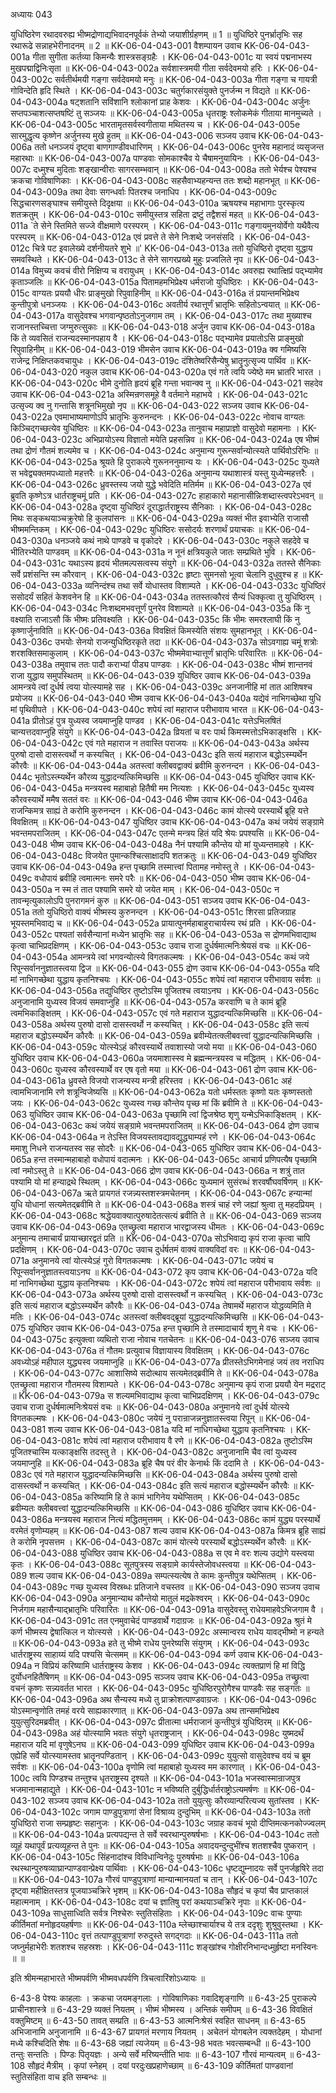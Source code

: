अध्यायः 043

युधिष्ठिरेण रथादवरुह्य भीष्मद्रोणाद्यभिवादनपूर्वकं तेभ्यो जयाशीर्ग्रहणम् ॥ 1 ॥ युधिष्ठिरे पुनर्भ्रातृभिः सह रथारूढे सन्नाहभेरीनादनम् ॥ 2 ॥
KK-06-04-043-001	वैशम्पायन उवाच 
KK-06-04-043-001a	गीता सुगीता कर्तव्या किमन्यैः शास्त्रसङ्ग्रहैः ।
KK-06-04-043-001c	या स्वयं पद्मनाभस्य मुखपद्माद्विनिःसृता ॥
KK-06-04-043-002a	सर्वशास्त्रमयी गीता सर्वदेवमयो हरिः ।
KK-06-04-043-002c	सर्वतीर्थमयी गङ्गा सर्वदेवमयो मनुः ॥
KK-06-04-043-003a	गीता गङ्गा च गायत्री गोविन्देति हृदि स्थिते ।
KK-06-04-043-003c	चतुर्गकारसंयुक्ते पुनर्जन्म न विद्यते ॥
KK-06-04-043-004a	षट्शतानि सविंशानि श्लोकानां प्राह केशवः ।
KK-06-04-043-004c	अर्जुनः सप्तपञ्चाशत्सप्तषष्टिं तु सञ्जयः ॥
KK-06-04-043-005a	धृतराष्ट्रः श्लोकमेकं गीताया मानमुच्यते ।
KK-06-04-043-005c	भारतामृतसर्वस्वगीताया मथितस्य च ।
KK-06-04-043-005e	सारमुद्धृत्य कृष्णेन अर्जुनस्य मुखे हुतम् ॥
KK-06-04-043-006	सञ्जय उवाच 
KK-06-04-043-006a	ततो धनञ्जयं दृष्ट्वा बाणगाण्डीवधारिणम् ।
KK-06-04-043-006c	पुनरेव महानादं व्यसृजन्त महारथाः ॥
KK-06-04-043-007a	पाण्डवाः सोमकाश्चैव ये चैषामनुयायिनः ।
KK-06-04-043-007c	दध्मुश्च मुदिताः शङ्खान्वीराः सागरसम्भवान् ॥
KK-06-04-043-008a	ततो भेर्यश्च पेश्यश्च क्रकचा गोविषाणिकाः ।
KK-06-04-043-008c	सहसैवाभ्यहन्यन्त ततः शब्दो महानभूत् ॥
KK-06-04-043-009a	तथा देवाः सगन्धर्वाः पितरश्च जनाधिप ।
KK-06-04-043-009c	सिद्धचारणसङ्घाश्च समीयुस्ते दिदृक्षया ॥
KK-06-04-043-010a	ऋषयश्च महाभागाः पुरस्कृत्य शतक्रतुम् ।
KK-06-04-043-010c	समीयुस्तत्र सहिता द्रष्टुं तद्वैशसं महत् ॥
KK-06-04-043-011a	`ते सेने स्तिमिते सज्जे वीक्षमाणे परस्परम् ।
KK-06-04-043-011c	गङ्गायमुनयोर्वेगो यथैवैत्य परस्परम् ॥
KK-06-04-043-012a	एवं प्रवत्ते ते सेने निःशब्दे जनसंसदि ।
KK-06-04-043-012c	चित्रे पट इवालेख्ये दर्शनीयतरे शुभे ॥'
KK-06-04-043-013a	ततो युधिष्ठिरो दृष्ट्वा युद्धाय समवस्थिते ।
KK-06-04-043-013c	ते सेने सागरप्रख्ये मुहुः प्रज्वलिते नृप ॥
KK-06-04-043-014a	विमुच्य कवचं वीरो निक्षिप्य च वरायुधम् ।
KK-06-04-043-014c	अवरुह्य रथात्क्षिप्रं पद्भ्यामेव कृताञ्जलिः ॥
KK-06-04-043-015a	पितामहमभिप्रेक्ष्य धर्मराजो युधिष्ठिरः ।
KK-06-04-043-015c	वाग्यतः प्रययौ धीरः प्राङ्मुखो रिपुवाहिनीम् ॥
KK-06-04-043-016a	तं प्रयान्तमभिप्रेक्ष्य कुन्तीपुत्रो धनञ्जयः ।
KK-06-04-043-016c	अवतीर्य रथात्तूर्णं भ्रातृभिः सहितोऽन्वयात् ॥
KK-06-04-043-017a	वासुदेवश्च भगवान्पृष्ठतोऽनुजगाम तम् ।
KK-06-04-043-017c	तथा मुख्याश्च राजानस्तच्चित्ता जग्मुरुत्सुकाः ॥
KK-06-04-043-018	अर्जुन उवाच 
KK-06-04-043-018a	किं ते व्यवसितं राजन्यदस्मानपहाय वै ।
KK-06-04-043-018c	पद्भ्यामेव प्रयातोऽसि प्राङ्मुखो रिपुवाहिनीम् ॥
KK-06-04-043-019	भीमसेन उवाच 
KK-06-04-043-019a	क्व गमिष्यसि राजेन्द्र निक्षिप्तकवचायुधः ।
KK-06-04-043-019c	दंशितेष्वरिसैन्येषु भ्रातॄनुत्सृज्य पार्थिव ॥
KK-06-04-043-020	नकुल उवाच 
KK-06-04-043-020a	एवं गते त्वयि ज्येष्ठे मम भ्रातरि भारत ।
KK-06-04-043-020c	भीमे दुनोति हृदयं ब्रूहि गन्ता भवान्क्व नु ॥
KK-06-04-043-021	सहदेव उवाच 
KK-06-04-043-021a	अस्मिन्रणसमूहे वै वर्तमाने महाभये ।
KK-06-04-043-021c	उत्सृज्य क्व नु गन्तासि शत्रूनभिमुखो नृप ॥
KK-06-04-043-022	सञ्जय उवाच 
KK-06-04-043-022a	एवमाभाष्यमाणोऽपि भ्रातृभिः कुरुनन्दनः ।
KK-06-04-043-022c	नोवाच वाग्यतः किञ्चिद्गच्छत्येव युधिष्ठिरः ॥
KK-06-04-043-023a	तानुवाच महाप्राज्ञो वासुदेवो महामनाः ।
KK-06-04-043-023c	अभिप्रायोऽस्य विज्ञातो मयेति प्रहसन्निव ॥
KK-06-04-043-024a	एष भीष्मं तथा द्रोणं गौतमं शल्यमेव च ।
KK-06-04-043-024c	अनुमान्य गुरून्सर्वान्योत्स्यते पार्थिवोऽरिभिः ॥
KK-06-04-043-025a	श्रूयते हि पुराकल्पे गुरूनननुमान्य यः ।
KK-06-04-043-025c	युध्यते स भवेद्व्यक्तमपध्यातो महत्तरैः ॥
KK-06-04-043-026a	अनुमान्य यथाशास्त्रं यस्तु युध्येन्महत्तरैः ।
KK-06-04-043-026c	ध्रुवस्तस्य जयो युद्धे भवेदिति मतिर्मम ॥
KK-06-04-043-027a	एवं ब्रुवति कृष्णेऽत्र धार्तराष्ट्रचमूं प्रति ।
KK-06-04-043-027c	हाहाकारो महानासीन्निःशब्दास्त्वपरेऽभवन् ॥
KK-06-04-043-028a	दृष्ट्वा युधिष्ठिरं दूराद्धार्तराष्ट्रस्य सैनिकाः ।
KK-06-04-043-028c	मिथः सङ्कथयाञ्चक्रुरेषो हि कुलपांसनः ॥ 
KK-06-04-043-029a	व्यक्तं भीत इवाभ्येति राजासौ भीष्ममन्तिकम् ।
KK-06-04-043-029c	युधिष्ठिरः ससोदर्यः शरणार्थं प्रयाचकः ॥
KK-06-04-043-030a	धनञ्जये कथं नाथे पाण्डवे च वृकोदरे ।
KK-06-04-043-030c	नकुले सहदेवे च भीतिरभ्येति पाण्डवम् ॥
KK-06-04-043-031a	न नूनं क्षत्रियकुले जातः सम्प्रथिते भुवि ।
KK-06-04-043-031c	यथाऽस्य हृदयं भीतमल्पसत्वस्य संयुगे ॥
KK-06-04-043-032a	ततस्ते सैनिकाः सर्वे प्रशंसन्ति स्म कौरवान् ।
KK-06-04-043-032c	हृष्टाः सुमनसो भूत्वा चेलानि दुधुवुश्च ह ॥
KK-06-04-043-033a	व्यनिन्दंश्च तथा सर्वे योधास्तव विशाम्पते ।
KK-06-04-043-033c	युधिष्ठिरं ससोदर्यं सहितं केशवनेन हि ॥
KK-06-04-043-034a	ततस्तत्कौरवं सैन्यं धिक्कृत्वा तु युधिष्ठिरम् ।
KK-06-04-043-034c	निःशब्दमभवत्तूर्णं पुनरेव विशाम्पते ॥
KK-06-04-043-035a	किं नु वक्ष्याति राजाऽसौ किं भीष्मः प्रतिवक्ष्यति ।
KK-06-04-043-035c	किं भीमः समरश्लाघी किं नु कृष्णार्जुनाविति ॥
KK-06-04-043-036a	विवक्षितं किमस्येति संशयः सुमहानभूत् ।
KK-06-04-043-036c	उभयोः सेनयो राजन्युधिष्ठिरकृते तदा ॥
KK-06-04-043-037a	सोऽवगाह्य चमूं शत्रोः शरशक्तिसमाकुलाम् ।
KK-06-04-043-037c	भीष्ममेवाभ्यात्तूर्णं भ्रातृभिः परिवारितः ॥
KK-06-04-043-038a	तमुवाच ततः पादौ कराभ्यां पीड्य पाण्डवः ।
KK-06-04-043-038c	भीष्मं शान्तनवं राजा युद्धाय समुपस्थितम् ॥
KK-06-04-043-039	युधिष्ठिर उवाच 
KK-06-04-043-039a	आमन्त्रये त्वां दुर्धर्ष त्वया योत्स्यामहे सह ।
KK-06-04-043-039c	अनजानीहि मां तात आशिषश्च प्रयोजय ॥
KK-06-04-043-040	भीष्म उवाच 
KK-06-04-043-040a	यद्येवं नाभिगच्छेथा युधि मां पृथिवीपते ।
KK-06-04-043-040c	शपेयं त्वां महाराज परीभावाय भारत ॥
KK-06-04-043-041a	प्रीतोऽहं पुत्र युध्यस्व जयमाप्नुहि पाण्डव ।
KK-06-04-043-041c	यत्तेऽभिलषितं चान्यत्तदवाप्नुहि संयुगे ॥
KK-06-04-043-042a	व्रियतां च वरः पार्थ किमस्मत्तोऽभिकाङ्क्षसि ।
KK-06-04-043-042c	एवं गते महाराज न तवास्ति पराजयः ॥
KK-06-04-043-043a	अर्थस्य पुरुषो दासो दासस्त्वर्थो न कस्यचित् ।
KK-06-04-043-043c	इति सत्यं महाराज बद्धोऽस्म्यर्थेन कौरवैः ॥
KK-06-04-043-044a	अतस्त्वां क्लीबवद्वाक्यं ब्रवीमि कुरुनन्दन ।
KK-06-04-043-044c	भृतोऽस्त्म्यर्थेन कौरव्य युद्धादन्यत्किमिच्छसि ॥
KK-06-04-043-045	युधिष्ठिर उवाच 
KK-06-04-043-045a	मन्त्रयस्व महाबाहो हितैषी मम नित्यशः ।
KK-06-04-043-045c	युध्यस्व कौरवस्यार्थे ममैष सततं वरः ॥
KK-06-04-043-046	भीष्म उवाच 
KK-06-04-043-046a	राजन्किमत्र साह्यं ते करोमि कुरुनन्दन ।
KK-06-04-043-046c	कामं योत्स्ये परस्यार्थे ब्रूहि यत्ते विवक्षितम् ॥
KK-06-04-043-047	युधिष्ठिर उवाच 
KK-06-04-043-047a	कथं जयेयं सङ्ग्रामे भवन्तमपराजितम् ।
KK-06-04-043-047c	एतन्मे मन्त्रय हितं यदि श्रेयः प्रपश्यसि ॥
KK-06-04-043-048	भीष्म उवाच 
KK-06-04-043-048a	नैनं पश्यामि कौन्तेय यो मां युध्यन्तमाहवे ।
KK-06-04-043-048c	विजयेत पुमान्कश्चित्साक्षादपि शतक्रतुः ॥
KK-06-04-043-049	युधिष्ठिर उवाच 
KK-06-04-043-049a	हन्त पृच्छामि तस्मात्त्वां पितामह नमोस्तु ते ।
KK-06-04-043-049c	वधोपायं ब्रवीहि त्वमात्मनः समरे परैः ॥
KK-06-04-043-050	भीष्म उवाच 
KK-06-04-043-050a	न स्म तं तात पश्यामि समरे यो जयेत माम् ।
KK-06-04-043-050c	न तावन्मृत्युकालोऽपि पुनरागमनं कुरु ॥
KK-06-04-043-051	सञ्जय उवाच 
KK-06-04-043-051a	ततो युधिष्ठिरो वाक्यं भीष्मस्य कुरुनन्दन ।
KK-06-04-043-051c	शिरसा प्रतिजग्राह भूयस्तमभिवाद्य च ॥
KK-06-04-043-052a	प्रायात्पुनर्महाबाहुराचार्यस्य रथं प्रति ।
KK-06-04-043-052c	पश्यतां सर्वसैन्यानां मध्येन भ्रातृभिः सह ॥
KK-06-04-043-053a	स द्रोणमभिवाद्याथ कृत्वा चाभिप्रदक्षिणम् ।
KK-06-04-043-053c	उवाच राजा दुर्धर्षमात्मनिःश्रेयसं वचः ॥
KK-06-04-043-054a	आमन्त्रये त्वां भगवन्योत्स्ये विगतकल्मषः ।
KK-06-04-043-054c	कथं जये रिपून्सर्वाननुज्ञातस्त्वया द्विज ॥
KK-06-04-043-055	द्रोण उवाच 
KK-06-04-043-055a	यदि मां नाभिगच्छेथा युद्धाय कृतनिश्चयः ।
KK-06-04-043-055c	शपेयं त्वां महाराज परीभावाय सर्वशः ॥
KK-06-04-043-056a	तद्युधिष्ठिर तुष्टोऽस्मि पूजितश्च त्वयाऽनघ ।
KK-06-04-043-056c	अनुजानामि युध्यस्व विजयं समवाप्नुहि ॥
KK-06-04-043-057a	करवाणि च ते कामं ब्रूहि त्वमभिकाङ्क्षितम् ।
KK-06-04-043-057c	एवं गते महाराज युद्धादन्यत्किमिच्छसि ॥
KK-06-04-043-058a	अर्थस्य पुरुषो दासो दासस्त्वर्थो न कस्यचित् ।
KK-06-04-043-058c	इति सत्यं महाराज बद्धोऽस्म्यर्थेन कौरवैः ॥
KK-06-04-043-059a	ब्रवीम्येतत्क्लीबवत्त्वां युद्धादन्यत्किमिच्छसि ।
KK-06-04-043-059c	योत्स्येऽहं कौरवस्यार्थे तवाशास्यो जयो मया ॥
KK-06-04-043-060	युधिष्ठिर उवाच 
KK-06-04-043-060a	जयमाशास्स्व मे ब्रह्मन्मन्त्रयस्व च मद्धितम् ।
KK-06-04-043-060c	युध्यस्व कौरवस्यार्थे वर एष वृतो मया ॥
KK-06-04-043-061	द्रोण उवाच 
KK-06-04-043-061a	ध्रुवस्ते विजयो राजन्यस्य मन्त्री हरिस्तव ।
KK-06-04-043-061c	अहं त्वामभिजानामि रणे शत्रून्विजेष्यसि ॥
KK-06-04-043-062a	यतो धर्मस्ततः कृष्णो यतः कृष्णस्ततो जयः ।
KK-06-04-043-062c	युध्यस्व गच्छ कौन्तेय पृच्छ मां किं ब्रवीमि ते ॥
KK-06-04-043-063	युधिष्ठिर उवाच 
KK-06-04-043-063a	पृच्छामि त्वां द्विजश्रेष्ठ शृणु यन्मेऽभिकाङ्क्षितम् ।
KK-06-04-043-063c	कथं जयेयं सङ्ग्रामे भवन्तमपराजितम् ॥
KK-06-04-043-064	द्रोण उवाच 
KK-06-04-043-064a	न तेऽस्ति विजयस्तावद्यावद्युद्ध्याम्यहं रणे ।
KK-06-04-043-064c	ममाशु निधने राजन्यतस्व सह सोदरैः ॥
KK-06-04-043-065	युधिष्ठिर उवाच 
KK-06-04-043-065a	हन्त तस्मान्महाबाहो वधोपायं वदात्मनः ।
KK-06-04-043-065c	आचार्य प्रणिपत्यैष पृच्छामि त्वां नमोऽस्तु ते ॥
KK-06-04-043-066	द्रोण उवाच 
KK-06-04-043-066a	न शत्रुं तात पश्यामि यो मां हन्याद्रथे स्थितम् ।
KK-06-04-043-066c	युध्यमानं सुसंरब्धं शरवर्षौघवर्षिणम् ॥
KK-06-04-043-067a	ऋते प्रायगतं रजन्न्यस्तशस्त्रमचेतनम् ।
KK-06-04-043-067c	हन्यान्मां युधि योधानां सत्यमेतद्ब्रवीमि ते ॥
KK-06-04-043-068a	शस्त्रं चाहं रणे जह्यां श्रुत्वा तु महदप्रियम् ।
KK-06-04-043-068c	श्रद्धेयवाक्यात्पुरुषादेतत्सत्यं ब्रवीति ते ॥
KK-06-04-043-069	सञ्जय उवाच 
KK-06-04-043-069a	एतच्छ्रुत्वा महाराज भारद्वाजस्य धीमतः ।
KK-06-04-043-069c	अनुमान्य तमाचार्यं प्रायाच्छारद्वतं प्रति ॥
KK-06-04-043-070a	सोऽभिवाद्य कृपं राजा कृत्वा चापि प्रदक्षिणम् ।
KK-06-04-043-070c	उवाच दुर्धर्षतमं वाक्यं वाक्यविदां वरः ॥
KK-06-04-043-071a	अनुमानये त्वां योत्स्येऽहं गुरो विगतकल्मषः ।
KK-06-04-043-071c	जयेयं च रिपून्सर्वाननुज्ञातस्त्वयाऽनघ ॥
KK-06-04-043-072	कृप उवाच 
KK-06-04-043-072a	यदि मां नाभिगच्छेथा युद्धाय कृतनिश्चयः ।
KK-06-04-043-072c	शपेयं त्वां महाराज परीभावाय सर्वशः ॥
KK-06-04-043-073a	अर्थस्य पुरुषो दासो दासस्त्वर्थो न कस्यचित् ।
KK-06-04-043-073c	इति सत्यं महाराज बद्धोऽस्म्यर्थेन कौरवैः ॥
KK-06-04-043-074a	तेषामर्थे महाराज योद्धव्यमिति मे मतिः ।
KK-06-04-043-074c	अतस्त्वां क्लीबवद्ब्रूयां युद्धादन्यत्किमिच्छसि ॥
KK-06-04-043-075	युधिष्ठिर उवाच 
KK-06-04-043-075a	हन्त पृच्छामि ते तस्मादाचार्य शृणु मे वचः ।
KK-06-04-043-075c	इत्युक्त्वा व्यथितो राजा नोवाच गतचेतनः ॥
KK-06-04-043-076	सञ्जय उवाच
KK-06-04-043-076a	तं गौतमः प्रत्युवाच विज्ञायास्य विवक्षितम् ।
KK-06-04-043-076c	अवध्योऽहं महीपाल युद्ध्यस्व जयमाप्नुहि ॥
KK-06-04-043-077a	प्रीतस्तेऽभिगमेनाहं जयं तव नराधिप ।
KK-06-04-043-077c	आशासिष्ये सदोत्थाय सत्यमेतद्ब्रवीमि ते ॥
KK-06-04-043-078a	एतच्छ्रुत्वा महाराज गौतमस्य विशाम्पते ।
KK-06-04-043-078c	अनुमान्य कृपं राजा प्रययौ येन मद्रराट् ॥
KK-06-04-043-079a	स शल्यमभिवाद्याथ कृत्वा चाभिप्रदक्षिणम् ।
KK-06-04-043-079c	उवाच राजा दुर्धर्षमात्मनिःश्रेयसं वचः ॥
KK-06-04-043-080a	अनुमानये त्वां दुर्धर्ष योत्स्ये विगतकल्मषः ।
KK-06-04-043-080c	जयेयं नु परान्राजन्ननुज्ञातस्त्वया रिपून् ॥
KK-06-04-043-081	शल्य उवाच 
KK-06-04-043-081a	यदि मां नाधिगच्छेथा युद्धाय कृतनिश्चयः ।
KK-06-04-043-081c	शपेयं त्वां महाराज परीभावाय वै रणे ॥
KK-06-04-043-082a	तुष्टोऽस्मि पूजितश्चास्मि यत्काङ्क्षसि तदस्तु ते ।
KK-06-04-043-082c	अनुजानामि चैव त्वां युध्यस्व जयमाप्नुहि ॥
KK-06-04-043-083a	ब्रूहि चैष परं वीर केनार्थः किं ददामि ते ।
KK-06-04-043-083c	एवं गते महाराज युद्धादन्यत्किमिच्छसि ॥
KK-06-04-043-084a	अर्थस्य पुरुषो दासो दासस्त्वर्थो न कस्यचित् ।
KK-06-04-043-084c	इति सत्यं महाराज बद्धोस्म्यर्थेन कौरवैः ॥
KK-06-04-043-085a	करिष्यामि हि ते कामं भागिनेय यथेप्सितम् ।
KK-06-04-043-085c	ब्रवीम्यतः क्लीबवत्त्वां युद्धादन्यत्किमिच्छसि ॥
KK-06-04-043-086	युधिष्ठिर उवाच 
KK-06-04-043-086a	मन्त्रयस्व महाराज नित्यं मद्धितमुत्तमम् ।
KK-06-04-043-086c	कामं युद्ध्य परस्यार्थे वरमेतं वृणोम्यहम् ॥
KK-06-04-043-087	शल्य उवाच 
KK-06-04-043-087a	किमत्र ब्रूहि साह्यं ते करोमि नृपसत्तम ।
KK-06-04-043-087c	कामं योत्स्ये परस्यार्थे बद्धोऽस्म्यर्थेन कौरवैः ॥
KK-06-04-043-088	युधिष्ठिर उवाच 
KK-06-04-043-088a	स एव मे वरः शल्य उद्योगे यस्त्वया कृतः ।
KK-06-04-043-088c	सूतपुत्रस्य सङ्ग्रामे कार्यस्तेजोवधस्त्वया ॥
KK-06-04-043-089	शल्य उवाच 
KK-06-04-043-089a	सम्पत्स्यत्येष ते कामः कुन्तीपुत्र यथेप्सितम् ।
KK-06-04-043-089c	गच्छ युध्यस्व विस्रब्धः प्रतिजाने वचस्तव ॥
KK-06-04-043-090	सञ्जय उवाच 
KK-06-04-043-090a	अनुमान्याथ कौन्तेयो मातुलं मद्रकेश्वरम् ।
KK-06-04-043-090c	निर्जगाम महासैन्याद्भ्रातृभिः परिवारितः ॥
KK-06-04-043-091a	वासुदेवस्तु राधेयमाहवेऽभिजगाम वै ।
KK-06-04-043-091c	तत एनमुवाचेदं पाण्डवार्थे गदाग्रजः ॥
KK-06-04-043-092a	श्रुतं मे कर्ण भीष्मस्य द्वेषात्किल न योत्स्यसे ।
KK-06-04-043-092c	अस्मान्वरय राधेय यावद्भीष्मो न हन्यते ॥
KK-06-04-043-093a	हते तु भीष्मे राधेय पुनरेष्यसि संयुगम् ।
KK-06-04-043-093c	धार्तराष्ट्रस्य साहाय्यं यदि पश्यसि चेत्समम् ॥
KK-06-04-043-094	कर्ण उवाच 
KK-06-04-043-094a	न विप्रियं करिष्यामि धार्तराष्ट्रस्य केशव ।
KK-06-04-043-094c	त्यक्तप्राणं हि मां विद्धि दुर्योधनहितैषिणम् ॥
KK-06-04-043-095	सञ्जय उवाच 
KK-06-04-043-095a	तच्छ्रुत्वा वचनं कृष्णः सन्न्यवर्तत भारत ।
KK-06-04-043-095c	युधिष्ठिरपुरोगैश्च पाण्डवैः सह सङ्गतः ॥
KK-06-04-043-096a	अथ सैन्यस्य मध्ये तु प्राक्रोशत्पाण्डवाग्रजः ।
KK-06-04-043-096c	योऽस्मान्वृणोति तमहं वरये साह्यकारणात् ॥
KK-06-04-043-097a	अथ तान्समभिप्रेक्ष्य युयुत्सुरिदमब्रवीत् ।
KK-06-04-043-097c	प्रीतात्मा धर्मराजानं कुन्तीपुत्रं युधिष्ठिरम् ॥
KK-06-04-043-098a	अहं योत्स्यामि भवतः संयुगे धृतराष्ट्रजान् ।
KK-06-04-043-098c	युष्मदर्थं महाराज यदि मां वृणुषेऽनघ ॥
KK-06-04-043-099	युधिष्ठिर उवाच 
KK-06-04-043-099a	एह्येहि सर्वे योत्स्यामस्तव भ्रातॄनपण्डितान् ।
KK-06-04-043-099c	युयुत्सो वासुदेवश्च वयं च ब्रूम सर्वशः ॥
KK-06-04-043-100a	वृणोमि त्वां महाबाहो युध्यस्व मम कारणात् ।
KK-06-04-043-100c	त्वयि पिण्डश्च तन्तुश्च धृतराष्ट्रस्य दृश्यते ॥
KK-06-04-043-101a	भजस्वास्मान्राजपुत्र भजमानान्महाद्युते ।
KK-06-04-043-101c	न भविष्यति दुर्बुद्धिर्धार्तराष्ट्रोऽत्यमर्षणः ॥
KK-06-04-043-102	सञ्जय उवाच 
KK-06-04-043-102a	ततो युयुत्सुः कौरव्यान्परित्यज्य सुतांस्तव ।
KK-06-04-043-102c	जगाम पाण्डुपुत्राणां सेनां विश्राव्य दुन्दुभिम् ॥
KK-06-04-043-103a	ततो युधिष्ठिरो राजा सम्प्रहृष्टः सहानुजः ।
KK-06-04-043-103c	जग्राह कवचं भूयो दीप्तिमत्कनकोज्ज्वलम् ॥
KK-06-04-043-104a	प्रत्यपद्यन्त ते सर्वे स्वरथान्पुरुषर्षभाः ।
KK-06-04-043-104c	ततो व्यूहं यथापूर्वं प्रत्यव्यूहन्त ते पुनः ॥
KK-06-04-043-105a	अवादयन्दुन्दुभींश्च शतशश्चैव पुष्करान् ।
KK-06-04-043-105c	सिंहनादांश्च विविधान्विनेदुः पुरुषर्षभाः ॥
KK-06-04-043-106a	रथस्थान्पुरुषव्याघ्रान्पाण्डवान्प्रेक्ष्य पार्थिवाः ।
KK-06-04-043-106c	धृष्टद्युम्नादयः सर्वे पुनर्जहृषिरे तदा ॥
KK-06-04-043-107a	गौरवं पाण्डुपुत्राणां मान्यान्मानयतां च तान् ।
KK-06-04-043-107c	दृष्ट्वा महीक्षितस्तत्र पूजयाञ्चक्रिरे भृशम् ॥
KK-06-04-043-108a	सौहृदं च कृपां चैव प्राप्तकालं महात्मनाम् ।
KK-06-04-043-108c	दयां च ज्ञातिषु परां कथयाञ्चक्रिरे नृपाः ॥
KK-06-04-043-109a	साधुसाध्विति सर्वत्र निश्चेरुः स्तुतिसंहिताः ।
KK-06-04-043-109c	वाचः पुण्याः कीर्तिमतां मनोहृदयहर्षणाः ॥
KK-06-04-043-110a	म्लेच्छाश्चार्याश्च ये तत्र ददृशुः शुश्रुवुस्तथा ।
KK-06-04-043-110c	वृत्तं तत्पाण्डुपुत्राणां रुरुदुस्ते सगद्गदाः ॥
KK-06-04-043-111a	ततो जघ्नुर्महाभेरीः शतशश्च सहस्रशः ।
KK-06-04-043-111c	शङ्खांश्च गोक्षीरनिभान्दध्मुर्हृष्टा मनस्विनः ॥ ॥

इति श्रीमन्महाभारते भीष्मपर्वणि भीष्मवधपर्वणि त्रिचत्वारिंशोऽध्यायः ॥

6-43-8 पेश्यः काहलाः । क्रकचा जयमङ्गलाः । गोविषाणिकाः गवादिशृङ्गाणि ॥ 6-43-25 पुराकल्पे प्राचीनशास्त्रे ॥ 6-43-29 व्यक्तं नियतम् । भीष्मं भीष्मस्य । अन्तिकं समीपम् ॥ 6-43-36 विवक्षितं वक्तुमिष्टम् ॥ 6-43-50 तावत् सम्प्रति ॥ 6-43-53 आत्मनिःश्रेसं स्वहित साधनम् ॥ 6-43-65 अभिजानामि अनुजानामि ॥ 6-43-67 प्रायगतं मरणाय नियतम् । अचेतनं योगबलेन त्यक्तदेहम् । योधानां मध्ये कश्चिदिति शेषः ॥ 6-43-68 जह्यां त्यजेयम् ॥ 6-43-98 भवतः भवत्सम्बन्धी ॥ 6-43-100 तन्तुः सन्ततिः । पिण्डः पितृयज्ञः । अन्ये सर्वे मरिष्यन्तीति भावः ॥ 6-43-107 गौरवं मान्यत्वम् ॥ 6-43-108 सौहृदं मैत्रीम् । कृपां स्नेहम् । दयां परदुःखप्रहाणेच्छाम् ॥ 6-43-109 कीर्तिमतां पाण्डवानां स्तुतिसंहिता वाच इति सम्बन्धः ॥
